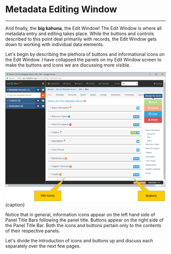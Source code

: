 # Metadata Editing Window
---

And finally, the **big kahuna**, the <span class="md-window">Edit Window</span>!  The <span class="md-window">Edit Window</span> is where all metadata entry and editing takes place.  While the buttons and controls described to this point deal primarily with records, the <span class="md-window">Edit Window</span> gets down to working with individual data elements.  

Let's begin by describing the plethora of buttons and informational icons on the <span class="md-window">Edit Window</span>.  I have collapsed the panels on my <span class="md-window">Edit Window</span> screen to make the buttons and icons we are discussing more visible.   

![The Status Bar](/assets/get-started/edit-window-icons-buttons.png){caption}

Notice that in general, information icons appear on the left hand side of <span class="md-window">Panel Title Bars</span> following the panel title.  Buttons appear on the right side of the <span class="md-window">Panel Title Bar</span>.  Both the icons and buttons pertain only to the contents of their respective panels.  

Let's divide the introduction of icons and buttons up and discuss each separately over the next few pages.  
